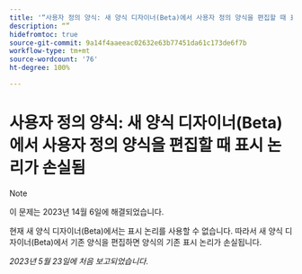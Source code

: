 ```yaml
---
title: '“사용자 정의 양식: 새 양식 디자이너(Beta)에서 사용자 정의 양식을 편집할 때 표시 논리가 손실됨”'
description: “”
hidefromtoc: true
source-git-commit: 9a14f4aaeeac02632e63b77451da61c173de6f7b
workflow-type: tm+mt
source-wordcount: '76'
ht-degree: 100%

---
```



# 사용자 정의 양식: 새 양식 디자이너(Beta)에서 사용자 정의 양식을 편집할 때 표시 논리가 손실됨

>[!NOTE]
>
>이 문제는 2023년 14월 6일에 해결되었습니다.

현재 새 양식 디자이너(Beta)에서는 표시 논리를 사용할 수 없습니다. 따라서 새 양식 디자이너(Beta)에서 기존 양식을 편집하면 양식의 기존 표시 논리가 손실됩니다.

_2023년 5월 23일에 처음 보고되었습니다._

